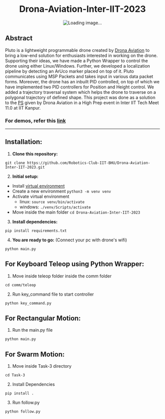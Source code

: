 <h1 align="center"> Drona-Aviation-Inter-IIT-2023 </h1>

<p align="center">
  <img src="https://astirtech.com/wp-content/uploads/2021/09/product-page-banner-new.png" alt="Loading image..."/>
</p>

## Abstract
Pluto is a lightweight programmable drone created by <a href="https://www.dronaaviation.com/">Drona Aviation</a> to bring a low-end solution for enthusiasts interested in working on the drone. Supporting their ideas, we have made a Python Wrapper to control the drone using either Linux/Windows. Further, we developed a localization pipeline by detecting an ArUco marker placed on top of it. Pluto communicates using MSP Packets and takes input in various data packet forms. Moreover, the drone has an inbuilt PID controlled, on top of which we have implemented two PID controllers for Position and Height control. We added a trajectory traversal system which helps the drone to traverse on a polygonal trajectory of defined shape. This project was done as a solution to the [PS](https://drive.google.com/file/d/1hHxGhYIEn29oFeoYI5EiU3N7TgcLyP01/view?usp=sharing) given by Drona Aviation in a High Prep event in Inter IIT Tech Meet 11.0 at IIT Kanpur.

### For demos, refer this [link](https://drive.google.com/drive/folders/1qRpV-A7ePrWSwaF6nJWXYUjQ2Q_1TDXh?usp=sharing)

---
## Installation:

1. <b>Clone this repository:</b>
```
git clone https://github.com/Robotics-Club-IIT-BHU/Drona-Aviation-Inter-IIT-2023.git
```
2. <b>Initial setup:</b> 
  - Install [virtual environment](https://packaging.python.org/en/latest/guides/installing-using-pip-and-virtual-environments/)  
  - Create a new environment `python3 -m venv venv` 
  - Activate virtual environment 
    - linux: `source venv/bin/activate`
    - windows: `./venv/Scripts/activate`
  - Move inside the main folder `cd Drona-Aviation-Inter-IIT-2023` 
3. <b>Install dependencies: </b>
```
pip install requirements.txt
``` 
4. <b>You are ready to go:</b> (Connect your pc with drone's wifi)
```
python main.py
```

## For Keyboard Teleop using Python Wrapper:

1. Move inside teleop folder inside the comm folder
```
cd comm/teleop
```
2. Run key_command file to start controller
```
python key_command.py
```
## For Rectangular Motion:
1. Run the main.py file
```
python main.py
```
## For Swarm Motion:
1. Move inside Task-3 directory
```
cd Task-3
```
2. Install Dependencies
```
pip install .
```
3. Run follow.py
```
python follow.py
```
